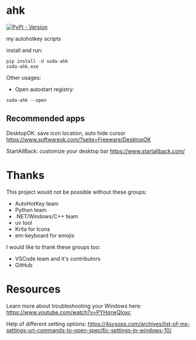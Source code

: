 # ahk

<a href="https://pypi.org/project/soda-ahk/">
    <img alt="PyPI - Version" src="https://img.shields.io/pypi/v/soda-ahk">
</a>

my autohotkey scripts

install and run:
```
pip install -U soda-ahk
soda-ahk.exe
```

Other usages:

- Open autostart registry: 
```
soda-ahk --open
```

## Recommended apps

DesktopOK: save icon location, auto hide cursor
<https://www.softwareok.com/?seite=Freeware/DesktopOK>

StartAllBack: customize your desktop bar
<https://www.startallback.com/>

# Thanks

This project would not be possible without these groups:

 - AutoHotKey team
 - Python team
 - .NET/Windows/C++ team
 - uv tool
 - Krita for Icons
 - em-keyboard for emojis

I would like to thank these groups too:
 - VSCode team and it's contributors
 - GitHub

# Resources

Learn more about troubleshooting your Windows here:
<https://www.youtube.com/watch?v=PYHqrwQIoxc>

Help of different setting options:
<https://4sysops.com/archives/list-of-ms-settings-uri-commands-to-open-specific-settings-in-windows-10/>
